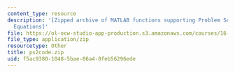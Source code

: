 ```yaml
---
content_type: resource
description: '[Zipped archive of MATLAB functions supporting Problem Set 2: Hyperbolic
  Equations]'
file: https://ol-ocw-studio-app-production.s3.amazonaws.com/courses/16-920j-numerical-methods-for-partial-differential-equations-sma-5212-spring-2003/f5ac938010485bae06a40feb56296ede_ps2code.zip
file_type: application/zip
resourcetype: Other
title: ps2code.zip
uid: f5ac9380-1048-5bae-06a4-0feb56296ede
---
```

